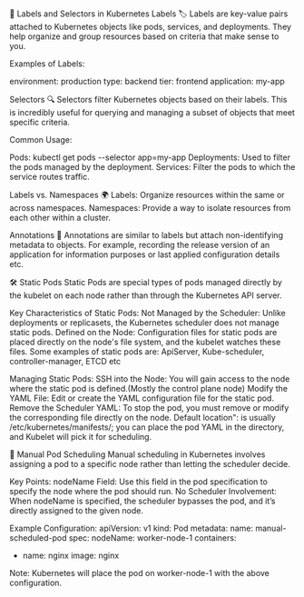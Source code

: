 📌 Labels and Selectors in Kubernetes
Labels 🏷️
Labels are key-value pairs attached to Kubernetes objects like pods, services, and deployments. They help organize and group resources based on criteria that make sense to you.

Examples of Labels:

environment: production
type: backend
tier: frontend
application: my-app

Selectors 🔍
Selectors filter Kubernetes objects based on their labels. This is incredibly useful for querying and managing a subset of objects that meet specific criteria.

Common Usage:

Pods: kubectl get pods --selector app=my-app
Deployments: Used to filter the pods managed by the deployment.
Services: Filter the pods to which the service routes traffic.

Labels vs. Namespaces 🌍
Labels: Organize resources within the same or across namespaces.
Namespaces: Provide a way to isolate resources from each other within a cluster.

Annotations 📝
Annotations are similar to labels but attach non-identifying metadata to objects. For example, recording the release version of an application for information purposes or last applied configuration details etc.

🛠️ Static Pods
Static Pods are special types of pods managed directly by the kubelet on each node rather than through the Kubernetes API server.

Key Characteristics of Static Pods:
Not Managed by the Scheduler: Unlike deployments or replicasets, the Kubernetes scheduler does not manage static pods.
Defined on the Node: Configuration files for static pods are placed directly on the node's file system, and the kubelet watches these files.
Some examples of static pods are: ApiServer, Kube-scheduler, controller-manager, ETCD etc

Managing Static Pods:
SSH into the Node: You will gain access to the node where the static pod is defined.(Mostly the control plane node)
Modify the YAML File: Edit or create the YAML configuration file for the static pod.
Remove the Scheduler YAML: To stop the pod, you must remove or modify the corresponding file directly on the node.
Default location": is usually /etc/kubernetes/manifests/; you can place the pod YAML in the directory, and Kubelet will pick it for scheduling.

🧭 Manual Pod Scheduling
Manual scheduling in Kubernetes involves assigning a pod to a specific node rather than letting the scheduler decide.

Key Points:
nodeName Field: Use this field in the pod specification to specify the node where the pod should run.
No Scheduler Involvement: When nodeName is specified, the scheduler bypasses the pod, and it’s directly assigned to the given node.

Example Configuration:
apiVersion: v1
kind: Pod
metadata:
  name: manual-scheduled-pod
spec:
  nodeName: worker-node-1
  containers:
  - name: nginx
    image: nginx
    
Note: Kubernetes will place the pod on worker-node-1 with the above configuration.